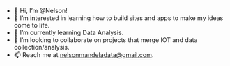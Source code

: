 - 👋 Hi, I’m @Nelson!
- 👀 I’m interested in learning how to build sites and apps to make my ideas come to life.
- 🌱 I’m currently learning Data Analysis.
- 💞️ I’m looking to collaborate on projects that merge IOT and data collection/analysis.
- 📫 Reach me at nelsonmandeladata@gmail.com.

<!---
Mandweller/Mandweller is a ✨ special ✨ repository because its `README.md` (this file) appears on your GitHub profile.
You can click the Preview link to take a look at your changes.
--->
